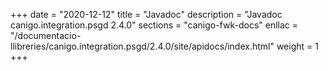 +++
date        = "2020-12-12"
title       = "Javadoc"
description = "Javadoc canigo.integration.psgd 2.4.0"
sections    = "canigo-fwk-docs"
enllac		= "/documentacio-llibreries/canigo.integration.psgd/2.4.0/site/apidocs/index.html"
weight		= 1
+++
